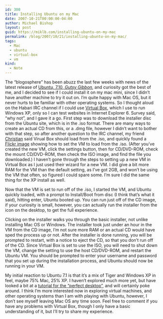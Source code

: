 ```yaml
---
id: 300
title: Installing Ubuntu on my Mac
date: 2007-10-21T00:00:00-04:00
author: Michael Bishop
layout: post
guid: https://miklb.com/installing-ubuntu-on-my-mac
permalink: /blog/2007/10/21/installing-ubuntu-on-my-mac/
tags:
  - Mac
  - ubuntu
  - virtual-box
  - vm
kind:
  - Note
---
```

<p><a href="/user/images/3_operating_systems.jpg"><img class="right" src="/user/images/3_operating_systems_sm.jpg" alt="" /></a>The “blogosphere” has been abuzz the last few weeks with news of the latest release of <a href="http://www.ubuntu.com/">Ubuntu, 7.10, <em>Gutsy Gibbon</em></a>, and curiosity got the best of me, and I decided to see if I could install it on my mac mini, since I didn’t have another machine to try it out on.  I’m quite happy with Mac OS, but it never hurts to be familiar with other operating systems.  So I thought aloud on the Habari IRC channel if I could use <a href="http://www.virtualbox.org/">Virtual Box</a>, which I use to run Windows XP, only so I can test websites in Internet Explorer 6.  Survey said, “why not”, and I gave it a go.
<!-- more -->
First step was to download the installer disc from the Ubuntu site, which is in the .iso format.  There are many ways to create an actual CD from this, or a .dmg file, however I didn’t want to bother with that step, so after another question to the IRC channel, my friend <a href="http://h0bbel.p0ggel.org">Christian</a> said Virual Box should load from the .iso, and quickly found a <a href="http://www.flickr.com/photos/vincentt/416553085/">Flickr image</a> showing how to set the VM to load from the .iso. (After you’ve created the new VM, click the settings button, then for CD/DVD-ROM, check the mount CD/DVD-ROM, then check the ISO image, and find the file you downloaded.)  I haven’t gone through the steps to setting up a new VM in Virtual Box as I just used their wizard for a new VM.  I did give a bit more RAM for the VM than the default setting, as I’ve got 2GB, and won’t be using the VM that often, so figured I could spare some. I’m sure I did the same thing for the XP install as well.</p>

<p>Now that the VM is set to run off of the .iso, I started the VM, and Ubuntu quickly loaded, with a prompt to Install/Boot from disc (I think that’s what it said), hitting enter, Ubuntu booted up.  You can run just off of the CD image, if your curiosity is small, however, you can actually run the installer from the icon on the desktop, to get the full experience.</p>

<p>Clicking on the installer walks you through the basic installer, not unlike installing Mac OS or Windows.  The installer took just under an hour in the VM from the CD image, I’m not sure more RAM or an actual CD would have sped the process up or not.  After the installer is done running, you will be prompted to restart, with a notice to eject the CD, so that you don’t run off of the CD.  Since Virtual Box is set to use the ISO, you will need to shut down the VM, change the setting to use the host CD/DVD-ROM, and restart the Ubuntu VM.  You should be prompted to enter your username and password that you set up during the installation process, and Ubuntu should now be running in your VM.</p>

<p>My initial reaction to Ubuntu 7.1 is that it’s a mix of Tiger and Windows XP in feel, maybe 75% Mac, 25% XP.  I haven’t explored much more yet, but have looked a bit at a <a href="http://www.howtoforge.com/the_perfect_desktop_ubuntu_gutsy_gibbon">tutorial for the “perfect desktop”</a>, and will certainly poke around.  I think I’m more interested now in exploring virtual machines, and other operating systems than I am with playing with Ubuntu, however, I don’t see myself leaving Mac OS any time soon.    Feel free to comment if you have any problems with Virtual Box, though I only have a basic understanding of it, but I’ll try to share my experience.</p>